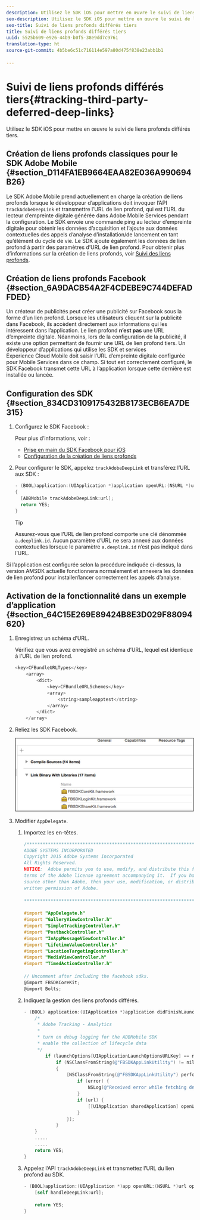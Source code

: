 ```yaml
---
description: Utilisez le SDK iOS pour mettre en œuvre le suivi de liens profonds différés tiers.
seo-description: Utilisez le SDK iOS pour mettre en œuvre le suivi de liens profonds différés tiers.
seo-title: Suivi de liens profonds différés tiers
title: Suivi de liens profonds différés tiers
uuid: 5525b609-e926-44b9-b0f5-38e9dd7c9761
translation-type: ht
source-git-commit: 4b5be6c51c716114e597a80d475f838e23abb1b1

---
```



# Suivi de liens profonds différés tiers{#tracking-third-party-deferred-deep-links}

Utilisez le SDK iOS pour mettre en œuvre le suivi de liens profonds différés tiers.

## Création de liens profonds classiques pour le SDK Adobe Mobile {#section_D114FA1EB9664EAA82E036A990694B26}

Le SDK Adobe Mobile prend actuellement en charge la création de liens profonds lorsque le développeur d’applications doit invoquer l’API `trackAdobeDeepLink` et transmettre l’URL de lien profond, qui est l’URL du lecteur d’empreinte digitale générée dans Adobe Mobile Services pendant la configuration. Le SDK envoie une commande ping au lecteur d’empreinte digitale pour obtenir les données d’acquisition et l’ajoute aux données contextuelles des appels d’analyse d’installation/de lancement en tant qu’élément du cycle de vie. Le SDK ajoute également les données de lien profond à partir des paramètres d’URL de lien profond. Pour obtenir plus d’informations sur la création de liens profonds, voir [Suivi des liens profonds](/help/ios/acquisition-main/tracking-deep-links/tracking-deep-links.md).

## Création de liens profonds Facebook {#section_6A9DACB54A2F4CDEBE9C744DEFADFDED}

Un créateur de publicités peut créer une publicité sur Facebook sous la forme d’un lien profond. Lorsque les utilisateurs cliquent sur la publicité dans Facebook, ils accèdent directement aux informations qui les intéressent dans l’application. Le lien profond **n’est pas** une URL d’empreinte digitale. Néanmoins, lors de la configuration de la publicité, il existe une option permettant de fournir une URL de lien profond tiers. Un développeur d’applications qui utilise les SDK et services Experience Cloud Mobile doit saisir l’URL d’empreinte digitale configurée pour Mobile Services dans ce champ. Si tout est correctement configuré, le SDK Facebook transmet cette URL à l’application lorsque cette dernière est installée ou lancée.

## Configuration des SDK {#section_834CD3109175432B8173ECB6EA7DE315}

1. Configurez le SDK Facebook :

   Pour plus d’informations, voir :

   * [Prise en main du SDK Facebook pour iOS](https://developers.facebook.com/docs/ios/getting-started)
   * [Configuration de la création de liens profonds](https://developers.facebook.com/docs/app-ads/deep-linking#os)

1. Pour configurer le SDK, appelez `trackAdobeDeepLink` et transférez l’URL aux SDK :

   ```objective-c
   - (BOOL)application:(UIApplication *)application openURL:(NSURL *)url sourceApplication:(NSString *)sourceApplication annotation:(id)annotation 
   { 
     [ADBMobile trackAdobeDeepLink:url]; 
     return YES; 
   }
   ```

   >[!TIP]
   >
   >Assurez-vous que l’URL de lien profond comporte une clé dénommée `a.deeplink.id`. Aucun paramètre d’URL ne sera annexé aux données contextuelles lorsque le paramètre `a.deeplink.id` n’est pas indiqué dans l’URL.

Si l’application est configurée selon la procédure indiquée ci-dessus, la version AMSDK actuelle fonctionnera normalement et annexera les données de lien profond pour installer/lancer correctement les appels d’analyse.

## Activation de la fonctionnalité dans un exemple d’application {#section_64C15E269E89424B8E3D029F88094620}

1. Enregistrez un schéma d’URL.

   Vérifiez que vous avez enregistré un schéma d’URL, lequel est identique à l’URL de lien profond.

   ```objective-c
   <key>CFBundleURLTypes</key> 
       <array> 
           <dict> 
               <key>CFBundleURLSchemes</key> 
               <array> 
                   <string>sampleapptest</string> 
               </array> 
           </dict> 
       </array>
   ```

1. Reliez les SDK Facebook.

   ![Ressources Facebook](assets/link-fb-sdk.jpg)

1. Modifier `AppDelegate`.

   1. Importez les en-têtes.

      ```objective-c
      /************************************************************************* 
      ADOBE SYSTEMS INCORPORATED 
      Copyright 2015 Adobe Systems Incorporated 
      All Rights Reserved. 
      NOTICE:  Adobe permits you to use, modify, and distribute this file in accordance with the 
      terms of the Adobe license agreement accompanying it.  If you have received this file from a 
      source other than Adobe, then your use, modification, or distribution of it requires the prior 
      written permission of Adobe. 
      
      **************************************************************************/ 
      
      #import "AppDelegate.h" 
      #import "GalleryViewController.h" 
      #import "SimpleTrackingController.h" 
      #import "PostbackController.h" 
      #import "InAppMessageViewController.h" 
      #import "LifetimeValueController.h" 
      #import "LocationTargetingController.h" 
      #import "MediaViewController.h" 
      #import "TimedActionController.h"
      
      // Uncomment after including the facebook sdks. 
      @import FBSDKCoreKit; 
      @import Bolts;
      ```

   1. Indiquez la gestion des liens profonds différés.

      ```objective-c
      - (BOOL) application:(UIApplication *)application didFinishLaunchingWithOptions:(NSDictionary *)launchOptions { 
          /* 
           * Adobe Tracking - Analytics 
           * 
           * turn on debug logging for the ADBMobile SDK 
           * enable the collection of lifecycle data 
           */ 
              if (launchOptions[UIApplicationLaunchOptionsURLKey] == nil) { 
                  if (NSClassFromString(@"FBSDKAppLinkUtility") != nil) 
                  { 
                      [NSClassFromString(@"FBSDKAppLinkUtility") performSelector:@selector(fetchDeferredAppLink:) withObject:^(NSURL *url, NSError *error) { 
                          if (error) { 
                              NSLog(@"Received error while fetching deferred app link %@", error); 
                          } 
                          if (url) { 
                              [[UIApplication sharedApplication] openURL:url]; 
                          } 
                      }]; 
                  } 
          } 
          ..... 
          ..... 
          return YES; 
      }
      ```

   1. Appelez l’API `trackAdobeDeepLink` et transmettez l’URL du lien profond au SDK.

      ```objective-c
      - (BOOL)application:(UIApplication *)app openURL:(NSURL *)url options:(NSDictionary<NSString *, id> *)options { 
          [self handleDeepLink:url]; 
      
          return YES; 
      }
      ```

